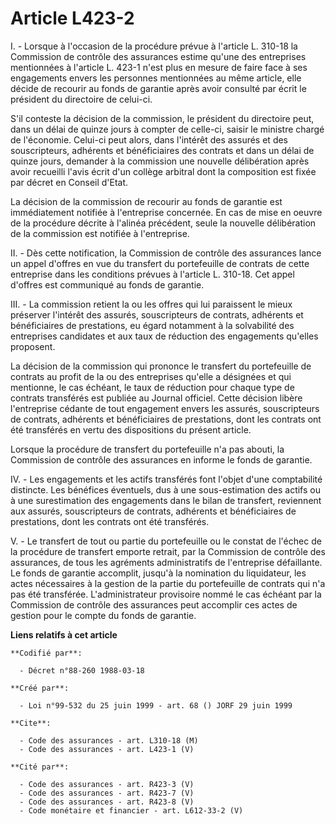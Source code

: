 # Article L423-2

I. - Lorsque à l'occasion de la procédure prévue à l'article L. 310-18 la Commission de contrôle des assurances estime qu'une
des entreprises mentionnées à l'article L. 423-1 n'est plus en mesure de faire face à ses engagements envers les personnes
mentionnées au même article, elle décide de recourir au fonds de garantie après avoir consulté par écrit le président du
directoire de celui-ci.

S'il conteste la décision de la commission, le président du directoire peut, dans un délai de quinze jours à compter de
celle-ci, saisir le ministre chargé de l'économie. Celui-ci peut alors, dans l'intérêt des assurés et des souscripteurs,
adhérents et bénéficiaires des contrats et dans un délai de quinze jours, demander à la commission une nouvelle délibération
après avoir recueilli l'avis écrit d'un collège arbitral dont la composition est fixée par décret en Conseil d'Etat.

La décision de la commission de recourir au fonds de garantie est immédiatement notifiée à l'entreprise concernée. En cas de
mise en oeuvre de la procédure décrite à l'alinéa précédent, seule la nouvelle délibération de la commission est notifiée à
l'entreprise.

II. - Dès cette notification, la Commission de contrôle des assurances lance un appel d'offres en vue du transfert du
portefeuille de contrats de cette entreprise dans les conditions prévues à l'article L. 310-18. Cet appel d'offres est
communiqué au fonds de garantie.

III. - La commission retient la ou les offres qui lui paraissent le mieux préserver l'intérêt des assurés, souscripteurs de
contrats, adhérents et bénéficiaires de prestations, eu égard notamment à la solvabilité des entreprises candidates et aux
taux de réduction des engagements qu'elles proposent.

La décision de la commission qui prononce le transfert du portefeuille de contrats au profit de la ou des entreprises qu'elle
a désignées et qui mentionne, le cas échéant, le taux de réduction pour chaque type de contrats transférés est publiée au
Journal officiel. Cette décision libère l'entreprise cédante de tout engagement envers les assurés, souscripteurs de
contrats, adhérents et bénéficiaires de prestations, dont les contrats ont été transférés en vertu des dispositions du
présent article.

Lorsque la procédure de transfert du portefeuille n'a pas abouti, la Commission de contrôle des assurances en informe le
fonds de garantie.

IV. - Les engagements et les actifs transférés font l'objet d'une comptabilité distincte. Les bénéfices éventuels, dus à une
sous-estimation des actifs ou à une surestimation des engagements dans le bilan de transfert, reviennent aux assurés,
souscripteurs de contrats, adhérents et bénéficiaires de prestations, dont les contrats ont été transférés.

V. - Le transfert de tout ou partie du portefeuille ou le constat de l'échec de la procédure de transfert emporte retrait,
par la Commission de contrôle des assurances, de tous les agréments administratifs de l'entreprise défaillante. Le fonds de
garantie accomplit, jusqu'à la nomination du liquidateur, les actes nécessaires à la gestion de la partie du portefeuille de
contrats qui n'a pas été transférée. L'administrateur provisoire nommé le cas échéant par la Commission de contrôle des
assurances peut accomplir ces actes de gestion pour le compte du fonds de garantie.

**Liens relatifs à cet article**

	**Codifié par**:

	  - Décret n°88-260 1988-03-18

	**Créé par**:

	  - Loi n°99-532 du 25 juin 1999 - art. 68 () JORF 29 juin 1999

	**Cite**:

	  - Code des assurances - art. L310-18 (M)
	  - Code des assurances - art. L423-1 (V)

	**Cité par**:

	  - Code des assurances - art. R423-3 (V)
	  - Code des assurances - art. R423-7 (V)
	  - Code des assurances - art. R423-8 (V)
	  - Code monétaire et financier - art. L612-33-2 (V)
